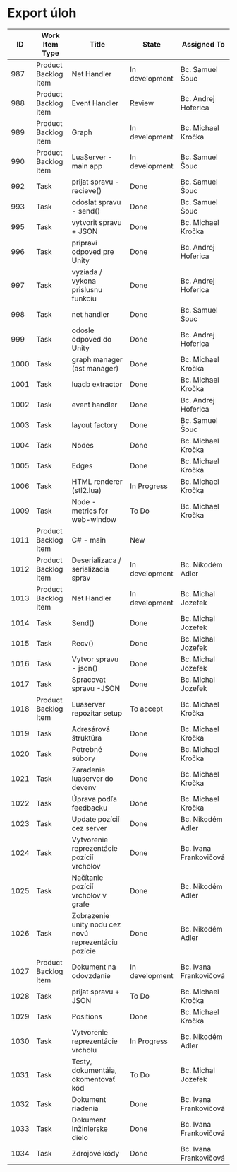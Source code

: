 # Export úloh

| **ID** |  **Work Item Type**  | **Title** |    **State**    | **Assigned To** |
|--------|----------------------|-----------|-----------------|-----------------|
| 987	| Product Backlog Item |	Net Handler	| In development |	Bc. Samuel Šouc |
| 988	| Product Backlog Item |	Event Handler	| Review |	Bc. Andrej Hoferica |
| 989	| Product Backlog Item |	Graph	| In development |	Bc. Michael Kročka |
| 990	| Product Backlog Item |	LuaServer - main app	| In development |	Bc. Samuel Šouc |
| 992	| Task |	prijat spravu - recieve()	| Done |	Bc. Samuel Šouc |
| 993	| Task |	odoslat spravu - send()	| Done |	Bc. Samuel Šouc |
| 995	| Task |	vytvorit spravu + JSON	| Done |	Bc. Michael Kročka |
| 996	| Task |	pripravi odpoved pre Unity	| Done |	Bc. Andrej Hoferica |
| 997	| Task |	vyziada / vykona prislusnu funkciu	| Done |	Bc. Andrej Hoferica |
| 998	| Task |	net handler	| Done |	Bc. Samuel Šouc |
| 999	| Task |	odosle odpoved do Unity	| Done |	Bc. Andrej Hoferica |
| 1000	| Task |	graph manager (ast manager)	| Done |	Bc. Michael Kročka |
| 1001	| Task |	luadb extractor	| Done |	Bc. Michael Kročka |
| 1002	| Task |	event handler	| Done |	Bc. Andrej Hoferica |
| 1003	| Task |	layout factory	| Done |	Bc. Samuel Šouc |
| 1004	| Task |	Nodes	| Done |	Bc. Michael Kročka |
| 1005	| Task |	Edges	| Done |	Bc. Michael Kročka |
| 1006	| Task |	HTML renderer (stl2.lua)	| In Progress |	Bc. Michael Kročka |
| 1009	| Task |	Node - metrics for web-window	| To Do |	Bc. Michael Kročka |
| 1011	| Product Backlog Item |	C# - main	| New | |	
| 1012	| Product Backlog Item |	Deserializaca / serializacia sprav	| In development |	Bc. Nikodém Adler |
| 1013	| Product Backlog Item |	Net Handler	| In development |	Bc. Michal Jozefek |
| 1014	| Task |	Send()	| Done |	Bc. Michal Jozefek |
| 1015	| Task |	Recv()	| Done |	Bc. Michal Jozefek |
| 1016	| Task |	Vytvor spravu - json()	| Done |	Bc. Michal Jozefek |
| 1017	| Task |	Spracovat spravu -JSON	| Done |	Bc. Michal Jozefek |
| 1018	| Product Backlog Item |	Luaserver repozitar setup |	To accept	| Bc. Michael Kročka |
| 1019	| Task |	Adresárová štruktúra	| Done |	Bc. Michael Kročka |
| 1020	| Task |	Potrebné súbory	| Done |	Bc. Michael Kročka |
| 1021	| Task |	Zaradenie luaserver do devenv	| Done |	Bc. Michael Kročka |
| 1022	| Task |	Úprava podľa feedbacku	| Done |	Bc. Michael Kročka |
| 1023	| Task |	Update pozícií cez server	| Done |	Bc. Nikodém Adler |
| 1024	| Task |	Vytvorenie reprezentácie pozícií vrcholov	| Done |	Bc. Ivana Frankovičová |
| 1025	| Task |	Načítanie pozícií vrcholov v grafe	| Done |	Bc. Nikodém Adler |
| 1026	| Task |	Zobrazenie unity nodu cez novú reprezentáciu pozície	| Done |	Bc. Nikodém Adler |
| 1027	| Product Backlog Item |	Dokument na odovzdanie	| In development |	Bc. Ivana Frankovičová |
| 1028	| Task |	prijat spravu + JSON	| To Do |	Bc. Michael Kročka |
| 1029	| Task |	Positions	| Done |	Bc. Michael Kročka |
| 1030	| Task |	Vytvorenie reprezentácie vrcholu	| In Progress |	Bc. Nikodém Adler |
| 1031	| Task |	Testy, dokumentáia, okomentovať kód	| To Do |	Bc. Michal Jozefek |
| 1032	| Task |	Dokument riadenia	| Done |	Bc. Ivana Frankovičová |
| 1033	| Task |	Dokument Inžinierske dielo	| Done |	Bc. Ivana Frankovičová |
| 1034	| Task |	Zdrojové kódy	| Done |	Bc. Ivana Frankovičová |
